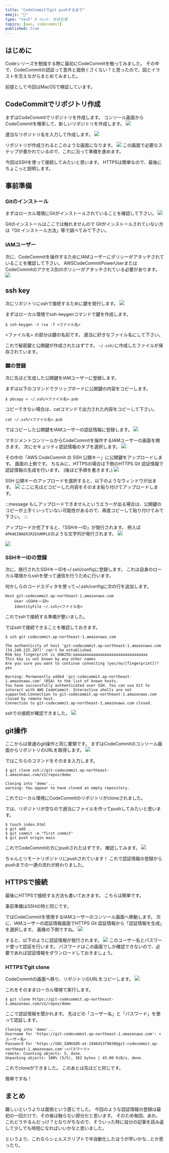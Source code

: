 ```yaml
---
title: "CodeCommitでgit pushするまで"
emoji: "💬"
type: "tech" # tech: 技術記事
topics: [aws, codecommit]
published: true
---
```

## はじめに
Codeシリーズを勉強する際に最初にCodeCommitを触ってみました。
その中で、CodeCommitの認証って意外と面倒くさくない？と思ったので、図とイラストを交えながらまとめてみました。

前提として今回はMacOSで検証しています。

## CodeCommitでリポジトリ作成
まずはCodeCommitでリポジトリを作成します。
コンソール画面からCodeCommitを検索して、新しいリポジトリを作成します。
![](/images/u0.png)

適当なリポジトリ名を入力して作成します。
![](/images/u01.png)

リポジトリが作成されるとこのような画面になります。
![](/images/u02.png)
この画面で必要なステップが書かれているので、これに沿って準備を進めます。

今回はSSHを使って接続してみたいと思います。
HTTPSは簡単なので、最後にちょこっと説明します。

## 事前準備
### Gitのインストール
まずはローカル環境にGitがインストールされていることを確認して下さい。
![](/images/u1.png)

Gitのインストールはここでは触れませんので
Gitがインストールされていない方は「Git インストール方法」等で調べてみて下さい。

### IAMユーザー
次に、CodeCommitを操作するためにIAMユーザーにポリシーがアタッチされていることを確認して下さい。
AWSCodeCommitPowerUserまたはCodeCommitのアクセス別のポリシーがアタッチされている必要があります。
![](/images/u2.png)

## ssh key
次にリポジトリにsshで接続するために鍵を発行します。
![](/images/u3.png)

まずはローカル環境でssh-keygenコマンドで鍵を作成します。
```
$ ssh-keygen -t rsa -f <ファイル名>
```
<ファイル名> の部分は鍵の名前です。
適当に好きなファイル名にして下さい。

これで秘密鍵と公開鍵が作成されたはずです。
`~/.ssh/`に作成したファイルが保存されています。

### 鍵の登録
次に先ほど生成した公開鍵をIAMユーザーに登録します。

まずは以下のコマンドでクリップボードに公開鍵の内容をコピーします。
```
$ pbcopy < ~/.ssh/<ファイル名>.pub
```

コピーできない場合は、catコマンドで出力された内容をコピーして下さい。
```
cat ~/.ssh/<ファイル名>.pub
```

ではコピーした公開鍵をIAMユーザーの認証情報に登録します。
![](/images/u9.png)

マネジメントコンソールからCodeCommitを操作するIAMユーザーの画面を開きます。
次にセキュリティ認証情報のタブを選択します。
![](/images/u5.png)

その中の「AWS CodeCommit の SSH 公開キー」に公開鍵をアップロードします。
画面の上側です。
ちなみに、HTTPSの場合は下側のHTTPS Git 認証情報で認証情報の生成を行います。
(後ほど手順を書きます。)
![](/images/u4.png)

SSH 公開キーのアップロードを選択すると、以下のようなウィンドウが出ます。
![](/images/u6.png)
ここに先ほどコピーした内容をそのまま貼り付けてアップロードします。

:::message
もしアップロードできませんというエラーが出る場合は、公開鍵のコピーが上手くいっていない可能性があるので、再度コピーして貼り付けてみて下さい。
:::

アップロードか完了すると、「SSHキーID」が発行されます。
例えば`APKAEIBAERJR2EXAMPLE`のような文字列が発行されます。
![](/images/u7.png)

![](/images/u8.png)

### SSHキーIDの登録
次に、発行されたSSHキーIDを~/.ssh/configに登録します。
これは自身のローカル環境からsshを使って通信を行うために行います。

何かしらのコードエディタを使って~/.ssh/configに次の行を追加します。
```txt:~/.ssh/config
Host git-codecommit.ap-northeast-1.amazonaws.com
	User <SSHキーID>
	IdentityFile ~/.ssh/<ファイル名>
```
これでsshで接続する準備が整いました。

ではsshで接続できることを確認しておきます。
```
$ ssh git-codecommit.ap-northeast-1.amazonaws.com
```
```
The authenticity of host 'git-codecommit.ap-northeast-1.amazonaws.com (54.240.225.207)' can't be established.
RSA key fingerprint is SHA256:aaaaaaaaaaaaaaaaaaaaaaaaaaaaaaaaa
This key is not known by any other names
Are you sure you want to continue connecting (yes/no/[fingerprint])? yes

Warning: Permanently added 'git-codecommit.ap-northeast-1.amazonaws.com' (RSA) to the list of known hosts.
You have successfully authenticated over SSH. You can use Git to interact with AWS CodeCommit. Interactive shells are not supported.Connection to git-codecommit.ap-northeast-1.amazonaws.com closed by remote host.
Connection to git-codecommit.ap-northeast-1.amazonaws.com closed.
```
sshでの接続が確認できました。
![](/images/u11.png)

## git操作
ここからは普通のgit操作と同じ要領です。
まずはCodeCommitのコンソール画面からリポジトリのURLを取得します。
![](/images/u10.png)

ではこちらのコマンドをそのまま入力します。
```
$ git clone ssh://git-codecommit.ap-northeast-1.amazonaws.com/v1/repos/demo
```
```
Cloning into 'demo'...
warning: You appear to have cloned an empty repository.
```
これでローカル環境にCodeCommitのリポジトリがcloneされました。

では、リポジトリが空なので適当にファイルを作ってpushしてみたいと思います。
```
$ touch index.html
$ git add .
$ git commit -m "first commit"
$ git push origin main
```

これでCodeCommitの方にpushされたはずです。
確認してみます。
![](/images/u03.png)

ちゃんとリモートリポジトリにpushされています！
これで認証情報の登録からpushまでの一連の流れが終わりました。

## HTTPSで接続
最後にHTTPSで接続する方法も書いておきます。
こちらは簡単です。

事前準備はSSHの時と同じです。

ではCodeCommitを使用するIAMユーザーのコンソール画面へ移動します。
次に、IAMユーザーの認証情報画面でHTTPS Git 認証情報から「認証情報を生成」を選択します。
画像の下側ですね。
![](/images/u4.png)

すると、以下のように認証情報が発行されます。
![](/images/u04.png)
このユーザー名とパスワード使って認証を行います。
パスワードはこの画面でしか確認できないので、必要であれば認証情報をダウンロードしておきましょう。

### HTTPSでgit clone
CodeCommitの画面へ移り、リポジトリのURLをコピーします。
![](/images/u05.png)

これをそのままローカル環境で実行します。
```
$ git clone https://git-codecommit.ap-northeast-1.amazonaws.com/v1/repos/demo
```
ここで認証情報を聞かれます。
先ほどの「ユーザー名」と「パスワード」を使って認証します。
```
Cloning into 'demo'...
Username for 'https://git-codecommit.ap-northeast-1.amazonaws.com': <ユーザー名>
Password for 'https://SOU_IAMUSER-at-194641379830@git-codecommit.ap-northeast-1.amazonaws.com':<パスワード>
remote: Counting objects: 5, done.
Unpacking objects: 100% (5/5), 362 bytes | 45.00 KiB/s, done.
```
これでcloneができました。
このあとは先ほどと同じです。

簡単ですね！

## まとめ
難しいというよりは面倒という感じでした。
今回のような認証情報の登録は最初の一回だけで、その後は触らない部分だと思います。
そのため毎回、あれ、これどうやるんだっけ？となりがちなので、そういった時に自分の記事を読み返して少しでも時短になればいいかなと思いました。

というより、これならシェルスクリプトで半自動化したほうが早いかな...とか思ったり。

